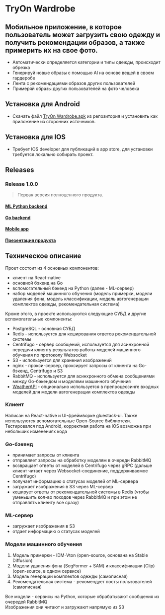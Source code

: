 # TryOn Wardrobe
## Мобильное приложение, в которое пользователь может загрузить свою одежду и получить рекомендации образов, а также примерить их на свое фото.

- Автоматически определяется категории и типы одежды, происходит обрезка
- Генерируй новые образы с помощью AI на основе вещей в своем гардеробе
- Лента с рекомендациями образов других пользователей
- Примеряй образы других пользователей на фото человека


## Установка для Android
- Скачать файл [TryOn Wardrobe.apk](https://github.com/WIP-VK-Spring-2024/Try-On-Wardrobe-App/releases/download/release/TryOn.Wardrobe.apk) из репозитория и установить как приложение из сторонних источников.

## Установка для IOS
- Требует IOS developer для публикаций в app store, для установки требуется локально собирать проект.

## Releases

### Release 1.0.0
> Первая версия полноценного продукта.
#### [ML Python backend](https://github.com/WIP-VK-Spring-2024/Virtual-Wardrobe-ML/releases/tag/release)
#### [Go backend](https://github.com/WIP-VK-Spring-2024/try-on-wardrobe-backend/releases/tag/release)
#### [Mobile app](https://github.com/WIP-VK-Spring-2024/Try-On-Wardrobe-App/releases/tag/release)

#### [Презентация продукта](https://github.com/WIP-VK-Spring-2024/.github/blob/main/Презентация_TryOn%20Wardrobe%20WIP.pdf)

## Техническое описание
Проет состоит из 4 основных компонентов:
- клиент на React-native
- основной бэкенд на Go
- вспомогательный бэкенд на Python (далее - ML-сервер)
- набор моделей машинного обучения (модель примерки, модели удаления фона, модель классификации, модель автогенерации комплектов одежды, рекомендательная система)

Кроме этого, в проекте используются следующие СУБД и другие вспомогательные компоненты:
- PostgreSQL - основная СУБД
- Redis - используется для кеширования ответов рекомендательной системы
- Centrifugo - сервер сообщений, используется для асинхронной передачи клиенту результатов работы моделей машинного обучения по протоколу Websocket
- S3 - используется для хранения изображений
- nginx - прокси-сервер, проксирует запросы от клиента на Go-бэкенд, Centrifugo и S3
- RabbitMQ - используется для асинхронного обмена сообщениями между Go-бэкендом и моделями машинного обучения
- [WeatherAPI](https://www.weatherapi.com/) - опционально используется в препроцессинге входных моделей для модели автогенерации комплектов одежды

### Клиент
Написан на React-native и UI-фреймворке gluestack-ui. Также используются вспомогательные Open-Source библиотеки.
Тестировался под Android, корректная работа на iOS возможна при небольших изменениях кода

### Go-бэкенд
- принимает запросы от клиента
- отправляет запросы на обработку моделям в очереди RabbitMQ
- возвращает ответы от моделей в Centrifugo через gRPC (дальше клиент читает через Websocket-соединение, поддерживаемое Centrifugo)
- получает информацию о статусах моделей от ML-сервера
- загружает изображения в S3 через ML-сервер
- кеширует ответы от рекомендательной системы в Redis (чтобы уменьшить кол-во походов через RabbitMQ и при этом не отправлять клиенту все сразу)

### ML-сервер
- загружает изображения в S3
- отдает информацию о статусах моделей

### Модели машинного обучения
1) Модель примерки - IDM-Vton (open-source, основана на Stable Diffusion)
2) Модели удаления фона (SegFormer + SAM) и классификации (Clip) (open-source, в одном сервисе)
3) Модель генерации комплектов одежды (самописная)
4) Рекомендательная система - рекомендует посты пользователей (самописная)

Все модели - сервисы на Python, которые обрабатывают сообщения из очередей RabbitMQ  
Изображения они читают и загружают напрямую из S3
